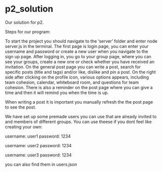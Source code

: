 # p2_solution

Our solution for p2.

Steps for our program:

To start the project you should navigate to the ‘server’ folder and enter node server.js in the terminal. The first page is login page, you can enter your username and password or create a new user when you navigate to the sign up page. After logging in, you go to your group page, where you can see your groups, create a new one or check whether you have received an invitation. On the general post page you can write a post, search for specific posts (title and tags) and/or like, dislike and pin a post. On the right side after clicking on the profile icon, various options appears, including team cohesion, calendar, whiteboard room, and questions for team cohesion. There is also a reminder on the post page where you can give a time and then it will remind you when the time is up.

When writing a post it is important you manually refresh the the post page to see the post.

We have set up some premade users you can use that are already invited to and members of different groups. You can use theese if you dont feel like creating your own:

username: user1
password: 1234

username: user2
password: 1234

username: user3
password: 1234

you can also find them in users.json
